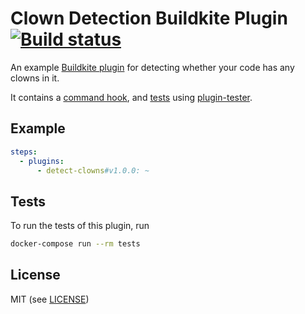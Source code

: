 # Clown Detection Buildkite Plugin [![Build status](https://badge.buildkite.com/0a9edb703c8b40d0b470236e3948fc4a64d5a1d68cb5f49b45.svg?branch=master)](https://buildkite.com/buildkite/plugins-detect-clowns)

An example [Buildkite plugin](https://buildkite.com/docs/agent/v3/plugins) for detecting whether your code has any clowns in it.

It contains a [command hook](hooks/command), and [tests](tests/command.bats) using [plugin-tester](https://github.com/buildkite-plugins/plugin-tester).

## Example

```yml
steps:
  - plugins:
      - detect-clowns#v1.0.0: ~
```

## Tests

To run the tests of this plugin, run
```sh
docker-compose run --rm tests
```

## License 

MIT (see [LICENSE](LICENSE))
